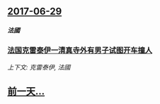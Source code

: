 ## [2017-06-29](/news/2017/06/29/index.md)

##### 法國
### [法国克雷泰伊一清真寺外有男子试图开车撞人 ](/news/2017/06/29/法国克雷泰伊一清真寺外有男子试图开车撞人.md)
_上下文: 克雷泰伊, 法國_

## [前一天...](/news/2017/06/27/index.md)

